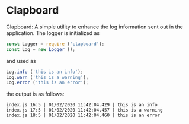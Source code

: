 # Clapboard

Clapboard: A simple utility to enhance the log information sent out in the application. The logger is initialized as

```js
const Logger = require ('clapboard');
const Log = new Logger ();
```

and used as

```js
Log.info ('this is an info');
Log.warn ('this is a warning');
Log.error ('this is an error');
```

the output is as follows:

```shell
index.js 16:5 | 01/02/2020 11:42:04.429 | this is an info
index.js 17:5 | 01/02/2020 11:42:04.457 | this is a warning
index.js 18:5 | 01/02/2020 11:42:04.460 | this is an error
```
